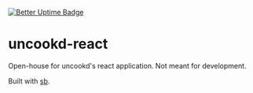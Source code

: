 [![Better Uptime Badge](https://betteruptime.com/status-badges/v1/monitor/9i6y.svg)](https://betteruptime.com/?utm_source=status_badge)

# uncookd-react

Open-house for uncookd's react application. Not meant for development.

Built with [sb](https://github.com/nameer-rizvi/sb).
